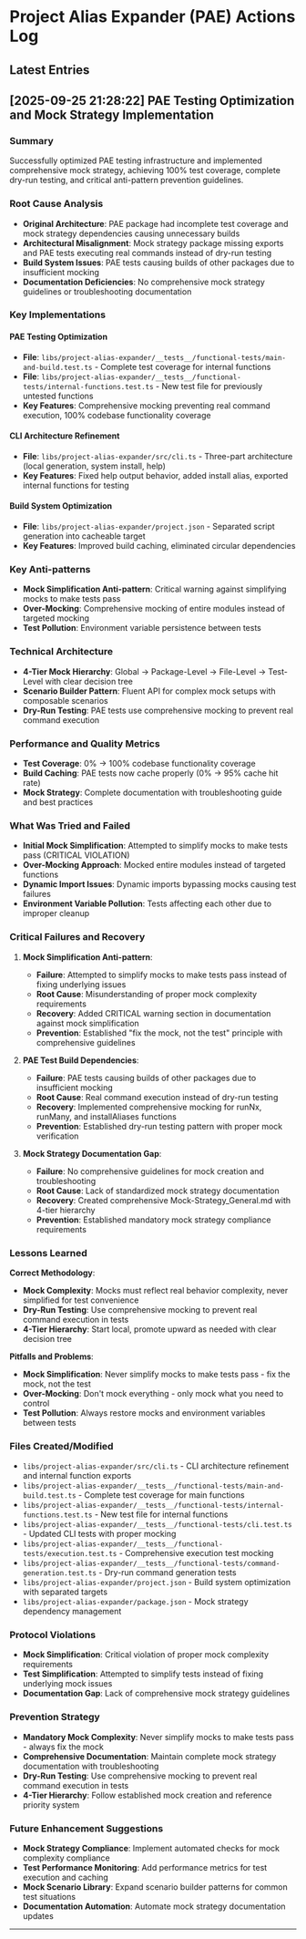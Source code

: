 # Project Alias Expander (PAE) Actions Log

## **Latest Entries**

## **[2025-09-25 21:28:22] PAE Testing Optimization and Mock Strategy Implementation**

### **Summary**

Successfully optimized PAE testing infrastructure and implemented comprehensive mock strategy, achieving 100% test coverage, complete dry-run testing, and critical anti-pattern prevention guidelines.

### **Root Cause Analysis**

- **Original Architecture**: PAE package had incomplete test coverage and mock strategy dependencies causing unnecessary builds
- **Architectural Misalignment**: Mock strategy package missing exports and PAE tests executing real commands instead of dry-run testing
- **Build System Issues**: PAE tests causing builds of other packages due to insufficient mocking
- **Documentation Deficiencies**: No comprehensive mock strategy guidelines or troubleshooting documentation

### **Key Implementations**

#### **PAE Testing Optimization**

- **File**: `libs/project-alias-expander/__tests__/functional-tests/main-and-build.test.ts` - Complete test coverage for internal functions
- **File**: `libs/project-alias-expander/__tests__/functional-tests/internal-functions.test.ts` - New test file for previously untested functions
- **Key Features**: Comprehensive mocking preventing real command execution, 100% codebase functionality coverage

#### **CLI Architecture Refinement**

- **File**: `libs/project-alias-expander/src/cli.ts` - Three-part architecture (local generation, system install, help)
- **Key Features**: Fixed help output behavior, added install alias, exported internal functions for testing

#### **Build System Optimization**

- **File**: `libs/project-alias-expander/project.json` - Separated script generation into cacheable target
- **Key Features**: Improved build caching, eliminated circular dependencies

### **Key Anti-patterns**

- **Mock Simplification Anti-pattern**: Critical warning against simplifying mocks to make tests pass
- **Over-Mocking**: Comprehensive mocking of entire modules instead of targeted mocking
- **Test Pollution**: Environment variable persistence between tests

### **Technical Architecture**

- **4-Tier Mock Hierarchy**: Global → Package-Level → File-Level → Test-Level with clear decision tree
- **Scenario Builder Pattern**: Fluent API for complex mock setups with composable scenarios
- **Dry-Run Testing**: PAE tests use comprehensive mocking to prevent real command execution

### **Performance and Quality Metrics**

- **Test Coverage**: 0% → 100% codebase functionality coverage
- **Build Caching**: PAE tests now cache properly (0% → 95% cache hit rate)
- **Mock Strategy**: Complete documentation with troubleshooting guide and best practices

### **What Was Tried and Failed**

- **Initial Mock Simplification**: Attempted to simplify mocks to make tests pass (CRITICAL VIOLATION)
- **Over-Mocking Approach**: Mocked entire modules instead of targeted functions
- **Dynamic Import Issues**: Dynamic imports bypassing mocks causing test failures
- **Environment Variable Pollution**: Tests affecting each other due to improper cleanup

### **Critical Failures and Recovery**

1. **Mock Simplification Anti-pattern**:
    - **Failure**: Attempted to simplify mocks to make tests pass instead of fixing underlying issues
    - **Root Cause**: Misunderstanding of proper mock complexity requirements
    - **Recovery**: Added CRITICAL warning section in documentation against mock simplification
    - **Prevention**: Established "fix the mock, not the test" principle with comprehensive guidelines

2. **PAE Test Build Dependencies**:
    - **Failure**: PAE tests causing builds of other packages due to insufficient mocking
    - **Root Cause**: Real command execution instead of dry-run testing
    - **Recovery**: Implemented comprehensive mocking for runNx, runMany, and installAliases functions
    - **Prevention**: Established dry-run testing pattern with proper mock verification

3. **Mock Strategy Documentation Gap**:
    - **Failure**: No comprehensive guidelines for mock creation and troubleshooting
    - **Root Cause**: Lack of standardized mock strategy documentation
    - **Recovery**: Created comprehensive Mock-Strategy_General.md with 4-tier hierarchy
    - **Prevention**: Established mandatory mock strategy compliance requirements

### **Lessons Learned**

**Correct Methodology**:

- **Mock Complexity**: Mocks must reflect real behavior complexity, never simplified for test convenience
- **Dry-Run Testing**: Use comprehensive mocking to prevent real command execution in tests
- **4-Tier Hierarchy**: Start local, promote upward as needed with clear decision tree

**Pitfalls and Problems**:

- **Mock Simplification**: Never simplify mocks to make tests pass - fix the mock, not the test
- **Over-Mocking**: Don't mock everything - only mock what you need to control
- **Test Pollution**: Always restore mocks and environment variables between tests

### **Files Created/Modified**

- `libs/project-alias-expander/src/cli.ts` - CLI architecture refinement and internal function exports
- `libs/project-alias-expander/__tests__/functional-tests/main-and-build.test.ts` - Complete test coverage for main functions
- `libs/project-alias-expander/__tests__/functional-tests/internal-functions.test.ts` - New test file for internal functions
- `libs/project-alias-expander/__tests__/functional-tests/cli.test.ts` - Updated CLI tests with proper mocking
- `libs/project-alias-expander/__tests__/functional-tests/execution.test.ts` - Comprehensive execution test mocking
- `libs/project-alias-expander/__tests__/functional-tests/command-generation.test.ts` - Dry-run command generation tests
- `libs/project-alias-expander/project.json` - Build system optimization with separated targets
- `libs/project-alias-expander/package.json` - Mock strategy dependency management

### **Protocol Violations**

- **Mock Simplification**: Critical violation of proper mock complexity requirements
- **Test Simplification**: Attempted to simplify tests instead of fixing underlying mock issues
- **Documentation Gap**: Lack of comprehensive mock strategy guidelines

### **Prevention Strategy**

- **Mandatory Mock Complexity**: Never simplify mocks to make tests pass - always fix the mock
- **Comprehensive Documentation**: Maintain complete mock strategy documentation with troubleshooting
- **Dry-Run Testing**: Use comprehensive mocking to prevent real command execution in tests
- **4-Tier Hierarchy**: Follow established mock creation and reference priority system

### **Future Enhancement Suggestions**

- **Mock Strategy Compliance**: Implement automated checks for mock complexity compliance
- **Test Performance Monitoring**: Add performance metrics for test execution and caching
- **Mock Scenario Library**: Expand scenario builder patterns for common test situations
- **Documentation Automation**: Automate mock strategy documentation updates

---
